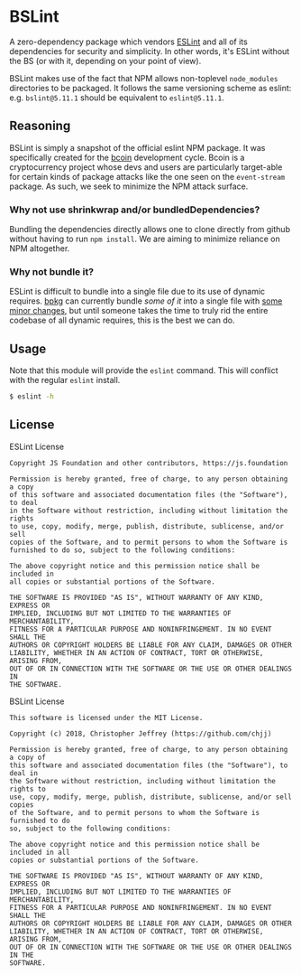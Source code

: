 # BSLint

A zero-dependency package which vendors [ESLint][eslint] and all of its
dependencies for security and simplicity. In other words, it's ESLint without
the BS (or with it, depending on your point of view).

BSLint makes use of the fact that NPM allows non-toplevel `node_modules`
directories to be packaged. It follows the same versioning scheme as eslint:
e.g. `bslint@5.11.1` should be equivalent to `eslint@5.11.1`.

## Reasoning

BSLint is simply a snapshot of the official eslint NPM package. It was
specifically created for the [bcoin] development cycle. Bcoin is a
cryptocurrency project whose devs and users are particularly target-able for
certain kinds of package attacks like the one seen on the `event-stream`
package. As such, we seek to minimize the NPM attack surface.

### Why not use shrinkwrap and/or bundledDependencies?

Bundling the dependencies directly allows one to clone directly from github
without having to run `npm install`. We are aiming to minimize reliance on NPM
altogether.

### Why not bundle it?

ESLint is difficult to bundle into a single file due to its use of dynamic
requires. [bpkg] can currently bundle _some of it_ into a single file with
[some minor changes][patch], but until someone takes the time to truly rid the
entire codebase of all dynamic requires, this is the best we can do.

## Usage

Note that this module will provide the `eslint` command. This will conflict
with the regular `eslint` install.

``` bash
$ eslint -h
```

## License

ESLint License

```
Copyright JS Foundation and other contributors, https://js.foundation

Permission is hereby granted, free of charge, to any person obtaining a copy
of this software and associated documentation files (the "Software"), to deal
in the Software without restriction, including without limitation the rights
to use, copy, modify, merge, publish, distribute, sublicense, and/or sell
copies of the Software, and to permit persons to whom the Software is
furnished to do so, subject to the following conditions:

The above copyright notice and this permission notice shall be included in
all copies or substantial portions of the Software.

THE SOFTWARE IS PROVIDED "AS IS", WITHOUT WARRANTY OF ANY KIND, EXPRESS OR
IMPLIED, INCLUDING BUT NOT LIMITED TO THE WARRANTIES OF MERCHANTABILITY,
FITNESS FOR A PARTICULAR PURPOSE AND NONINFRINGEMENT. IN NO EVENT SHALL THE
AUTHORS OR COPYRIGHT HOLDERS BE LIABLE FOR ANY CLAIM, DAMAGES OR OTHER
LIABILITY, WHETHER IN AN ACTION OF CONTRACT, TORT OR OTHERWISE, ARISING FROM,
OUT OF OR IN CONNECTION WITH THE SOFTWARE OR THE USE OR OTHER DEALINGS IN
THE SOFTWARE.
```

BSLint License

```
This software is licensed under the MIT License.

Copyright (c) 2018, Christopher Jeffrey (https://github.com/chjj)

Permission is hereby granted, free of charge, to any person obtaining a copy of
this software and associated documentation files (the "Software"), to deal in
the Software without restriction, including without limitation the rights to
use, copy, modify, merge, publish, distribute, sublicense, and/or sell copies
of the Software, and to permit persons to whom the Software is furnished to do
so, subject to the following conditions:

The above copyright notice and this permission notice shall be included in all
copies or substantial portions of the Software.

THE SOFTWARE IS PROVIDED "AS IS", WITHOUT WARRANTY OF ANY KIND, EXPRESS OR
IMPLIED, INCLUDING BUT NOT LIMITED TO THE WARRANTIES OF MERCHANTABILITY,
FITNESS FOR A PARTICULAR PURPOSE AND NONINFRINGEMENT. IN NO EVENT SHALL THE
AUTHORS OR COPYRIGHT HOLDERS BE LIABLE FOR ANY CLAIM, DAMAGES OR OTHER
LIABILITY, WHETHER IN AN ACTION OF CONTRACT, TORT OR OTHERWISE, ARISING FROM,
OUT OF OR IN CONNECTION WITH THE SOFTWARE OR THE USE OR OTHER DEALINGS IN THE
SOFTWARE.
```

[eslint]: https://eslint.org/
[bcoin]: https://github.com/bcoin-org
[bpkg]: https://github.com/bpkg
[patch]: https://gist.github.com/chjj/b2329e9c44bc8be4b5e7df8480642059
